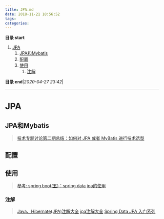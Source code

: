 ```yaml
---
title: JPA.md
date: 2018-11-21 10:56:52
tags: 
categories: 
---
```


**目录 start**

1. [JPA](#jpa)
    1. [JPA和Mybatis](#jpa和mybatis)
    1. [配置](#配置)
    1. [使用](#使用)
        1. [注解](#注解)

**目录 end**|_2020-04-27 23:42_|
****************************************
# JPA
## JPA和Mybatis
> [技术专题讨论第二期总结：如何对 JPA 或者 MyBatis 进行技术选型](http://www.spring4all.com/article/391)

## 配置

## 使用
 
> [参考: spring boot(五)：spring data jpa的使用](https://www.cnblogs.com/ityouknow/p/5891443.html)
### 注解
> [Java、Hibernate(JPA)注解大全](http://www.cnblogs.com/zr520/p/5003478.html)
> [jpa注解大全](http://www.cnblogs.com/cxyzl/archive/2012/12/05/2803548.html)
> [Spring Data JPA 入门系列](http://www.spring4all.com/article/500)


